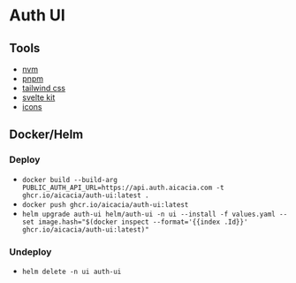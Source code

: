 # Auth UI

## Tools

- [nvm](https://github.com/nvm-sh/nvm#installing-and-updating)
- [pnpm](https://pnpm.io/installation)
- [tailwind css](https://tailwindcss.com/docs)
- [svelte kit](https://kit.svelte.dev/docs)
- [icons](https://lucide.dev/icons/)

## Docker/Helm

### Deploy

- `docker build --build-arg PUBLIC_AUTH_API_URL=https://api.auth.aicacia.com -t ghcr.io/aicacia/auth-ui:latest .`
- `docker push ghcr.io/aicacia/auth-ui:latest`
- `helm upgrade auth-ui helm/auth-ui -n ui --install -f values.yaml --set image.hash="$(docker inspect --format='{{index .Id}}' ghcr.io/aicacia/auth-ui:latest)"`

### Undeploy

- `helm delete -n ui auth-ui`
